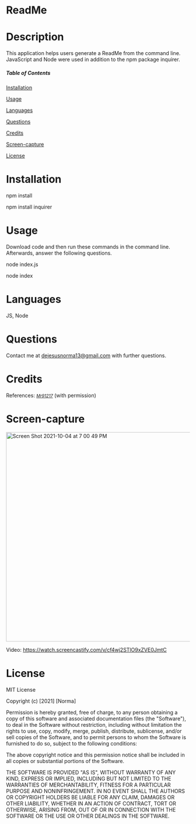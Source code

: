 # ReadMe

# Description
This application helps users generate a ReadMe from the command line. JavaScript and Node were used in addition to the npm package inquirer.


##### Table of Contents  
[Installation](#installation)  

[Usage](#usage)  

[Languages](#languages)  

[Questions](#questions) 

[Credits](#credits) 

[Screen-capture](#screen-capture) 

[License](#license)

# Installation
npm install

npm install inquirer

# Usage
Download code and then run these commands in the command line. Afterwards, answer the following questions.

node index.js

node index

# Languages
JS, Node

# Questions
Contact me at dejesusnorma13@gmail.com with further questions.

# Credits
References: 
<small><i><a href='https://github.com/mr91217/Professional-README-Generatormr91217/'>Mr91217</a></i></small>
(with permission)

# Screen-capture
<img width="572" alt="Screen Shot 2021-10-04 at 7 00 49 PM" src="https://user-images.githubusercontent.com/69996896/135936281-f4cab684-6d75-4254-8aa5-75839cf9bdc2.png">

Video: https://watch.screencastify.com/v/cf4wj2STlO9xZVE0JmtC

# License
MIT License

Copyright (c) [2021] [Norma]

Permission is hereby granted, free of charge, to any person obtaining a copy
of this software and associated documentation files (the "Software"), to deal
in the Software without restriction, including without limitation the rights
to use, copy, modify, merge, publish, distribute, sublicense, and/or sell
copies of the Software, and to permit persons to whom the Software is
furnished to do so, subject to the following conditions:

The above copyright notice and this permission notice shall be included in all
copies or substantial portions of the Software.

THE SOFTWARE IS PROVIDED "AS IS", WITHOUT WARRANTY OF ANY KIND, EXPRESS OR
IMPLIED, INCLUDING BUT NOT LIMITED TO THE WARRANTIES OF MERCHANTABILITY,
FITNESS FOR A PARTICULAR PURPOSE AND NONINFRINGEMENT. IN NO EVENT SHALL THE
AUTHORS OR COPYRIGHT HOLDERS BE LIABLE FOR ANY CLAIM, DAMAGES OR OTHER
LIABILITY, WHETHER IN AN ACTION OF CONTRACT, TORT OR OTHERWISE, ARISING FROM,
OUT OF OR IN CONNECTION WITH THE SOFTWARE OR THE USE OR OTHER DEALINGS IN THE
SOFTWARE.

